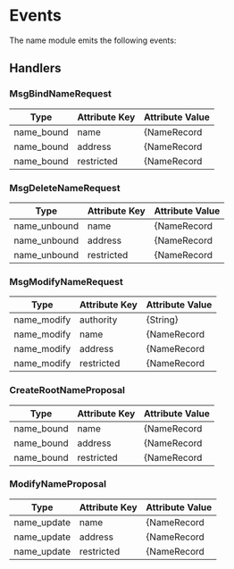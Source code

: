 # Events

The name module emits the following events:

## Handlers

### MsgBindNameRequest

| Type                  | Attribute Key         | Attribute Value           |
| --------------------- | --------------------- | ------------------------- |
| name_bound            | name                  | {NameRecord|Name}         |
| name_bound            | address               | {NameRecord|Address}      |
| name_bound            | restricted            | {NameRecord|Restricted}   |


### MsgDeleteNameRequest

| Type                  | Attribute Key         | Attribute Value           |
| --------------------- | --------------------- | ------------------------- |
| name_unbound          | name                  | {NameRecord|Name}         |
| name_unbound          | address               | {NameRecord|Address}      |
| name_unbound          | restricted            | {NameRecord|Restricted}   |

### MsgModifyNameRequest

| Type                  | Attribute Key         | Attribute Value           |
| --------------------- | --------------------- | ------------------------- |
| name_modify           | authority             | {String}                  |
| name_modify           | name                  | {NameRecord|Name}         |
| name_modify           | address               | {NameRecord|Address}      |
| name_modify           | restricted            | {NameRecord|Restricted}   |


### CreateRootNameProposal

| Type                  | Attribute Key         | Attribute Value           |
| --------------------- | --------------------- | ------------------------- |
| name_bound            | name                  | {NameRecord|Name}         |
| name_bound            | address               | {NameRecord|Address}      |
| name_bound            | restricted            | {NameRecord|Restricted}   |


### ModifyNameProposal

| Type                  | Attribute Key         | Attribute Value           |
| --------------------- | --------------------- | ------------------------- |
| name_update           | name                  | {NameRecord|Name}         |
| name_update           | address               | {NameRecord|Address}      |
| name_update           | restricted            | {NameRecord|Restricted}   |